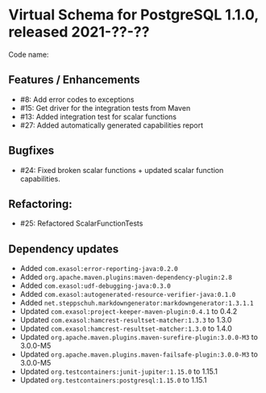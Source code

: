 # Virtual Schema for PostgreSQL 1.1.0, released 2021-??-??

Code name:

## Features / Enhancements

* #8: Add error codes to exceptions
* #15: Get driver for the integration tests from Maven
* #13: Added integration test for scalar functions
* #27: Added automatically generated capabilities report

## Bugfixes

* #24: Fixed broken scalar functions + updated scalar function capabilities.

## Refactoring:

* #25: Refactored ScalarFunctionTests

## Dependency updates

* Added `com.exasol:error-reporting-java:0.2.0`
* Added `org.apache.maven.plugins:maven-dependency-plugin:2.8`
* Added `com.exasol:udf-debugging-java:0.3.0`
* Added `com.exasol:autogenerated-resource-verifier-java:0.1.0`
* Added `net.steppschuh.markdowngenerator:markdowngenerator:1.3.1.1`
* Updated `com.exasol:project-keeper-maven-plugin:0.4.1` to 0.4.2
* Updated `com.exasol:hamcrest-resultset-matcher:1.3.3` to 1.3.0
* Updated `com.exasol:hamcrest-resultset-matcher:1.3.0` to 1.4.0
* Updated `org.apache.maven.plugins.maven-surefire-plugin:3.0.0-M3` to 3.0.0-M5
* Updated `org.apache.maven.plugins.maven-failsafe-plugin:3.0.0-M3` to 3.0.0-M5
* Updated `org.testcontainers:junit-jupiter:1.15.0` to 1.15.1
* Updated `org.testcontainers:postgresql:1.15.0` to 1.15.1